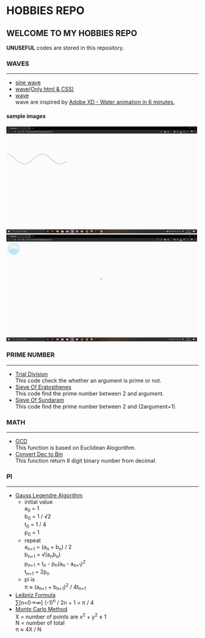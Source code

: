 # HOBBIES REPO

## WELCOME TO MY HOBBIES REPO
**UNUSEFUL** codes are stored in this repository.

### WAVES  
----------------------------- 
* [sine wave](./waves/sinewave.html "sine wave")  
* [wave(Only html & CSS)](./waves/waveproto.html "wave proto")  
* [wave](./waves/wave.html "wave")  
wave are inspired by [Adobe XD - Water animation in 6 minutes.](https://youtu.be/Ev3fSi7P66c)  
#### sample images  
<img src="./waves/sinewave.gif" height="280" width="500">
<img src="./waves/wave.gif" height="280" width="500">    

### PRIME NUMBER
-----------------------------
* [Trial Division](./primeNumber/trial-division.js "Trial Division")  
 This code check the whether an argument is prime or not.
* [Sieve Of Eratosthenes](./primeNumber/sieve-of-eratosthenes.js "Sieve Of Eratosthenes")  
 This code find the prime number between 2 and argument.
* [Sieve Of Sundaram](./primeNumber/sieve-of-sundaram.js "Sieve Of Sundaram")  
 This code find the prime number between 2 and (2argument+1).

### MATH  
-----------------------------
* [GCD](./math/gcd.js "GCD")  
 This function is based on Euclidean Alogorithm.
* [Convert Dec to Bin](./math/convert-dec-to-bin.js "Convert Dec to Bin")  
 This function return 8 digit binary number from decimal.

 ### PI
----------------------------
 * [Gauss Legendre Algorithm](./pi/Gauss-Legendre-Algorithm.js "Gauss Legendre Algorithm")  
   * initial value  
    a<sub>0</sub> = 1  
    b<sub>0</sub> = 1 / &radic;2  
    t<sub>0</sub> = 1 / 4  
    p<sub>0</sub> = 1  
   * repeat   
    a<sub>n+1</sub> = (a<sub>n</sub> + b<sub>n</sub>) / 2  
    b<sub>n+1</sub> = &radic;(a<sub>n</sub>b<sub>n</sub>)  
    p<sub>n+1</sub> = t<sub>n</sub> - p<sub>n</sub>(a<sub>n</sub> - a<sub>n+1</sub>)<sup>2</sup>  
    t<sub>n+1</sub> = 2p<sub>n</sub>  
   * pi is  
    &pi; &asymp; (a<sub>n+1</sub> + b<sub>n+1</sub>)<sup>2</sup> / 4t<sub>n+1</sub>
 * [Leibniz Formula](./pi/Leibniz-Formula.js "Leibniz Formula")  
 &sum;[n=0&rarr;&infin;] (-1)<sup>n</sup> / 2n + 1 = &pi; / 4  
 * [Monte Carlo Method](./pi/Monte-Carlo-method.js "Monte Carlo method")  
 X = number of points are x<sup>2</sup> + y<sup>2</sup> &le; 1  
 N = number of total  
 &pi; &asymp; 4X / N  
